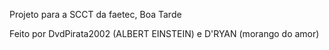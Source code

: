  Projeto para a SCCT da faetec, Boa Tarde

 Feito por DvdPirata2002 (ALBERT EINSTEIN) e D'RYAN (morango do amor)
